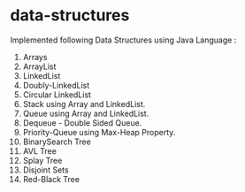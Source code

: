 # data-structures

Implemented following Data Structures using Java Language :
1.  Arrays
2.  ArrayList
3.  LinkedList
4.  Doubly-LinkedList
5.  Circular LinkedList
6.  Stack using Array and LinkedList.
7.  Queue using Array and LinkedList.
8.  Dequeue - Double Sided Queue.
9.  Priority-Queue using Max-Heap Property.
10. BinarySearch Tree
11. AVL Tree
12. Splay Tree
13. Disjoint Sets
14. Red-Black Tree


